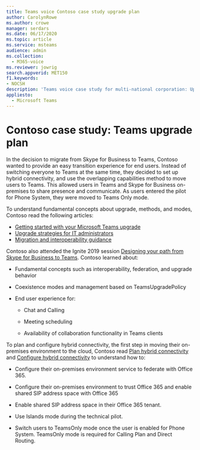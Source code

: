 ```yaml
---
title: Teams voice Contoso case study upgrade plan
author: CarolynRowe
ms.author: crowe
manager: serdars
ms.date: 06/17/2020
ms.topic: article
ms.service: msteams
audience: admin
ms.collection: 
  - M365-voice
ms.reviewer: jowrig
search.appverid: MET150
f1.keywords:
- NOCSH
description: 'Teams voice case study for multi-national corporation: Upgrade planning.'
appliesto: 
  - Microsoft Teams
---
```


# Contoso case study: Teams upgrade plan

In the decision to migrate from Skype for Business to Teams, Contoso wanted to provide an easy transition experience for end users. Instead of switching everyone to Teams at the same time, they decided to set up hybrid connectivity, and use the overlapping capabilities method to move users to Teams. This allowed users in Teams and Skype for Business on-premises to share presence and communicate. As users entered the pilot for Phone System, they were moved to Teams Only mode.

To understand fundamental concepts about upgrade, methods, and modes, Contoso read the following articles:

- [Getting started with your Microsoft Teams upgrade](upgrade-start-here.md)
- [Upgrade strategies for IT administrators](upgrade-to-teams-on-prem-implement.md) 
- [Migration and interoperability guidance](migration-interop-guidance-for-teams-with-skype.md)
 
Contoso also attended the Ignite 2019 session [Designing your path from Skype for Business to Teams](https://myignite.techcommunity.microsoft.com/sessions/81820?source=sessions). Contoso learned about:

- Fundamental concepts such as interoperability, federation, and upgrade behavior 

- Coexistence modes and management based on TeamsUpgradePolicy 

- End user experience for: 

  - Chat and Calling 

  - Meeting scheduling 

  - Availability of collaboration functionality in Teams clients 

To plan and configure hybrid connectivity, the first step in moving their on-premises environment to the cloud, Contoso read
[Plan hybrid connectivity](/SkypeForBusiness/hybrid/plan-hybrid-connectivity) and 
 [Configure hybrid connectivity](/SkypeForBusiness/hybrid/configure-hybrid-connectivity) to understand how to: 

  - Configure their on-premises environment service to federate with Office 365. 

  - Configure their on-premises environment to trust Office 365 and enable shared SIP address space with Office 365 

  - Enable shared SIP address space in their Office 365 tenant.

  - Use Islands mode during the technical pilot.

  - Switch users to TeamsOnly mode once the user is enabled for Phone System. TeamsOnly mode is required for  Calling Plan and Direct Routing.
